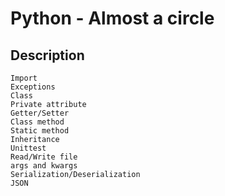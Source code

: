 # Python - Almost a circle

## Description
    Import
    Exceptions
    Class
    Private attribute
    Getter/Setter
    Class method
    Static method
    Inheritance
    Unittest
    Read/Write file
    args and kwargs
    Serialization/Deserialization
    JSON